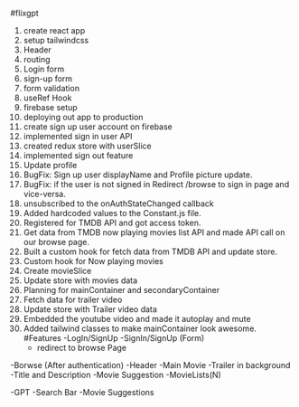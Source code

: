 #flixgpt
1. create react app
2. setup tailwindcss
3. Header
4. routing
5. Login form
6. sign-up form
7. form validation
8. useRef Hook
9. firebase setup
10. deploying out app to production
11. create sign up user account on firebase
12. implemented sign in user API
13. created redux store with userSlice
14. implemented sign out feature
15. Update profile
16. BugFix: Sign up user displayName and Profile picture update.
17. BugFix: if the user is not signed in Redirect /browse to sign in page and vice-versa.
18. unsubscribed to the onAuthStateChanged callback
19. Added hardcoded values to the Constant.js file.
20. Registered for TMDB API and got access token.
21. Get data from TMDB now playing movies list API and made API call on our browse page.
22. Built a custom hook for fetch data from TMDB API and update store.
23. Custom hook for Now playing movies
24. Create movieSlice
25. Update store with movies data
26. Planning for mainContainer and secondaryContainer
27. Fetch data for trailer video
28. Update store with Trailer video data
29. Embedded the youtube video and made it autoplay and mute
30. Added tailwind classes to make mainContainer look awesome.
#Features
-LogIn/SignUp
    -SignIn/SignUp (Form)
    - redirect to browse Page 

-Borwse (After authentication)
    -Header
    -Main Movie
        -Trailer in background
        -Title and Description
        -Movie Suggestion
            -MovieLists(N)

-GPT
    -Search Bar
    -Movie Suggestions